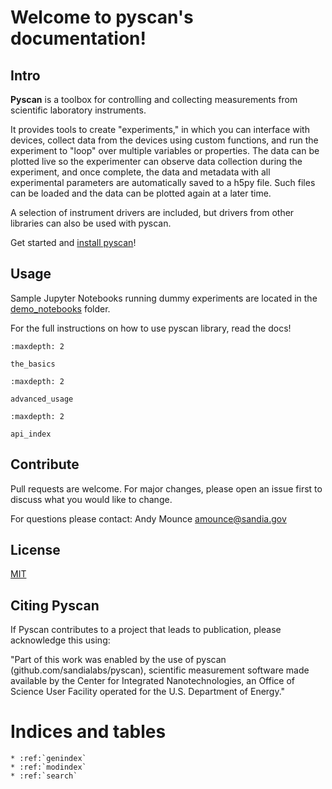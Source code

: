 Welcome to pyscan's documentation!
==================================

## Intro

**Pyscan** is a toolbox for controlling and collecting measurements from scientific laboratory instruments.

It provides tools to create "experiments," in which you can interface with devices, collect data from the devices using custom functions, and run the experiment to "loop" over multiple variables or properties. The data can be plotted live so the experimenter can observe data collection during the experiment, and once complete, the data and metadata with all experimental parameters are automatically saved to a h5py file. Such files can be loaded and the data can be plotted again at a later time.

A selection of instrument drivers are included, but drivers from other libraries can also be used with pyscan.

Get started and [install pyscan](./basics/installation)!

## Usage

Sample Jupyter Notebooks running dummy experiments are located in the [demo_notebooks](./basics/notebooks) folder.

For the full instructions on how to use pyscan library, read the docs!

```{toctree}
:maxdepth: 2

the_basics
```

```{toctree}
:maxdepth: 2

advanced_usage
```

```{toctree}
:maxdepth: 2

api_index
```

## Contribute

Pull requests are welcome. For major changes, please open an issue first to discuss what you would like to change.

For questions please contact: Andy Mounce amounce@sandia.gov

## License
[MIT](https://choosealicense.com/licenses/mit/)

## Citing Pyscan

If Pyscan contributes to a project that leads to publication, please acknowledge this using:

"Part of this work was enabled by the use of pyscan (github.com/sandialabs/pyscan), scientific measurement software made available by the Center for Integrated Nanotechnologies, an Office of Science User Facility operated for the U.S. Department of Energy."

# Indices and tables

```{eval-rst}
* :ref:`genindex`
* :ref:`modindex`
* :ref:`search`
```

